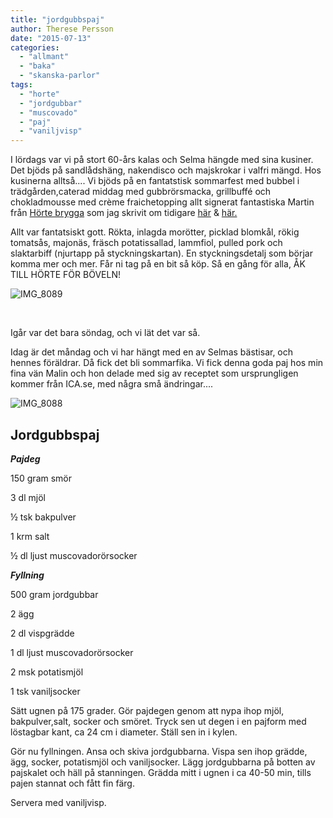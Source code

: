 ```yaml
---
title: "jordgubbspaj"
author: Therese Persson
date: "2015-07-13"
categories: 
  - "allmant"
  - "baka"
  - "skanska-parlor"
tags: 
  - "horte"
  - "jordgubbar"
  - "muscovado"
  - "paj"
  - "vaniljvisp"
---
```


I lördags var vi på stort 60-års kalas och Selma hängde med sina kusiner. Det bjöds på sandlådshäng, nakendisco och majskrokar i valfri mängd. Hos kusinerna alltså.... Vi bjöds på en fantatstisk sommarfest med bubbel i trädgården,caterad middag med gubbrörsmacka, grillbuffé och chokladmousse med crème fraichetopping allt signerat fantastiska Martin från [Hörte brygga](https://hortebrygga.se/) som jag skrivit om tidigare [här](/posts/lystring/) & [här.](/posts/horte-brygga-och-nagra-hallon/)

Allt var fantatsiskt gott. Rökta, inlagda morötter, picklad blomkål, rökig tomatsås, majonäs, fräsch potatissallad, lammfiol, pulled pork och slaktarbiff (njurtapp på styckningskartan). En styckningsdetalj som börjar komma mer och mer. Får ni tag på en bit så köp. Så en gång för alla, ÅK TILL HÖRTE FÖR BÖVELN!

![IMG_8089](/static/img/IMG_8089.jpg)

 

Igår var det bara söndag, och vi lät det var så.

Idag är det måndag och vi har hängt med en av Selmas bästisar, och hennes föräldrar. Då fick det bli sommarfika. Vi fick denna goda paj hos min fina vän Malin och hon delade med sig av receptet som ursprungligen kommer från ICA.se, med några små ändringar....

![IMG_8088](/static/img/IMG_8088-1020x1020.jpg)

## **Jordgubbspaj**

_**Pajdeg**_

150 gram smör

3 dl mjöl

½ tsk bakpulver

1 krm salt

½ dl ljust muscovadorörsocker

_**Fyllning**_

500 gram jordgubbar

2 ägg

2 dl vispgrädde

1 dl ljust muscovadorörsocker

2 msk potatismjöl

1 tsk vaniljsocker

Sätt ugnen på 175 grader. Gör pajdegen genom att nypa ihop mjöl, bakpulver,salt, socker och smöret. Tryck sen ut degen i en pajform med löstagbar kant, ca 24 cm i diameter. Ställ sen in i kylen.

Gör nu fyllningen. Ansa och skiva jordgubbarna. Vispa sen ihop grädde, ägg, socker, potatismjöl och vaniljsocker. Lägg jordgubbarna på botten av pajskalet och häll på stanningen. Grädda mitt i ugnen i ca 40-50 min, tills pajen stannat och fått fin färg.

Servera med vaniljvisp.
